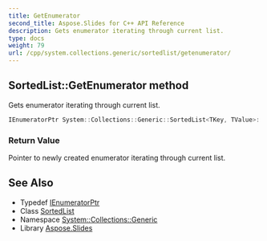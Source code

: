 ```yaml
---
title: GetEnumerator
second_title: Aspose.Slides for C++ API Reference
description: Gets enumerator iterating through current list.
type: docs
weight: 79
url: /cpp/system.collections.generic/sortedlist/getenumerator/
---
```

## SortedList::GetEnumerator method


Gets enumerator iterating through current list.

```cpp
IEnumeratorPtr System::Collections::Generic::SortedList<TKey, TValue>::GetEnumerator() override
```


### Return Value

Pointer to newly created enumerator iterating through current list.

## See Also

* Typedef [IEnumeratorPtr](../ienumeratorptr/)
* Class [SortedList](../)
* Namespace [System::Collections::Generic](../../)
* Library [Aspose.Slides](../../../)
